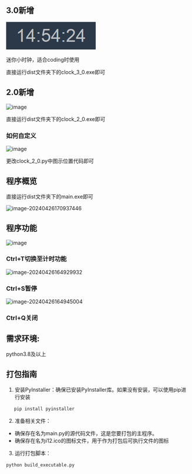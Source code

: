 ## 3.0新增
![img.png](img.png)

迷你小时钟，适合coding时使用

直接运行dist文件夹下的clock_3_0.exe即可

## 2.0新增
![image](https://github.com/linskin/littleclock/assets/110439527/b49c61b7-e5ae-48c1-accd-16e533b2bf86)

直接运行dist文件夹下的clock_2_0.exe即可

### 如何自定义
![image](https://github.com/linskin/littleclock/assets/110439527/2580bae2-fecc-4eac-93f2-0f88c096670b)


更改clock_2_0.py中图示位置代码即可


## 程序概览

直接运行dist文件夹下的main.exe即可

![image-20240426170937446](https://github.com/linskin/littleclock/assets/110439527/682e42cd-6502-49c1-b7d4-1be0445ee2f3)

## 程序功能

![image](https://github.com/linskin/littleclock/assets/110439527/f9a76ec1-f6b3-4cc6-98e1-05de479dbb8c)

### Ctrl+T切换至计时功能

![image-20240426164929932](https://github.com/linskin/littleclock/assets/110439527/00579085-0ae0-4cb1-b9f3-9bca1bdb767f)

### Ctrl+S暂停 

![image-20240426164945004](https://github.com/linskin/littleclock/assets/110439527/c0600003-e4e7-4cac-b530-593948078faa)

### Ctrl+Q关闭



## 需求环境:

python3.8及以上

## 打包指南

1. 安装PyInstaller：确保已安装PyInstaller库。如果没有安装，可以使用pip进行安装

```python
   pip install pyinstaller
```

2. 准备相关文件：

- 确保存在名为main.py的源代码文件，这是您要打包的主程序。
- 确保存在名为i12.ico的图标文件，用于作为打包后可执行文件的图标

3. 运行打包脚本：

```python
python build_executable.py
```
